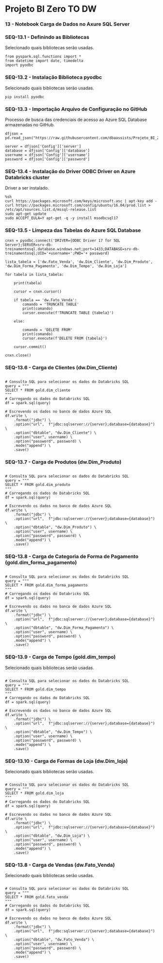 # Projeto BI Zero TO DW

### 13 - Notebook Carga de Dados no Axure SQL Server

### SEQ-13.1 - Definindo as Bibliotecas

Selecionado quais bibliotecas serão usadas.

``` {.py3 title="Bibliotecas Usadas" linenums=1}
from pyspark.sql.functions import *
from datetime import date, timedelta
import pyodbc
```

### SEQ-13.2 - Instalação Biblioteca pyodbc

Selecionado quais bibliotecas serão usadas.

``` {.py3 title="Instalação Biblioteca pyodbc" linenums=1}
pip install pyodbc
```

### SEQ-13.3 - Importação Arquivo de Configuração no GitHub

Processo de busca das credenciais de acesso ao Azure SQL Database armazenadas no GitHub.

``` {.py3 title="Importação Arquivo de Configuração no GitHub" linenums=1}
dfjson =  pd.read_json("https://raw.githubusercontent.com/dbaassists/Projeto_BI_Zero_TO_DW/main/04_ARQUIVO_CONFIG/config_azure_sql.json")

server = dfjson['Config']['server']
database = dfjson['Config']['database']
username = dfjson['Config']['username']
password = dfjson['Config']['password']
```

### SEQ-13.4 - Instalação do Driver ODBC Driver on Azure Databricks cluster

Driver a ser instalado.

``` {.py3 title="Instalação do Driver ODBC Driver on Azure Databricks cluster" linenums=1}
%sh
curl https://packages.microsoft.com/keys/microsoft.asc | apt-key add -
curl https://packages.microsoft.com/config/ubuntu/16.04/prod.list > /etc/apt/sources.list.d/mssql-release.list
sudo apt-get update
sudo ACCEPT_EULA=Y apt-get -q -y install msodbcsql17
```

### SEQ-13.5 - Limpeza das Tabelas do Azure SQL Database

``` {.py3 title="Limpeza das Tabelas do Azure SQL Database" linenums=1}
cnxn = pyodbc.connect('DRIVER={ODBC Driver 17 for SQL Server};SERVER=srv-db-treinamentosql.database.windows.net;port=1433;DATABASE=srv-db-treinamentosql;UID='+username+';PWD='+ password)

lista_tabela = ['dw.Fato_Venda', 'dw.Dim_Cliente', 'dw.Dim_Produto', 'dw.Dim_Forma_Pagamento', 'dw.Dim_Tempo', 'dw.Dim_Loja']

for tabela in lista_tabela:

    print(tabela)

    cursor = cnxn.cursor()

    if tabela == 'dw.Fato_Venda':
        comando = 'TRUNCATE TABLE'
        print(comando)
        cursor.execute(f'TRUNCATE TABLE {tabela}')

    else:

        comando = 'DELETE FROM'
        print(comando)
        cursor.execute(f'DELETE FROM {tabela}')    

    cursor.commit()

cnxn.close()    
```

### SEQ-13.6 - Carga de Clientes (dw.Dim_Cliente)

``` {.py3 title="Carga de Clientes (dw.Dim_Cliente)" linenums=1}

# Consulta SQL para selecionar os dados do Databricks SQL
query = """
SELECT * FROM gold.dim_cliente
"""
# Carregando os dados do Databricks SQL
df = spark.sql(query)

# Escrevendo os dados no banco de dados Azure SQL
df.write \
    .format("jdbc") \
    .option("url",  f"jdbc:sqlserver://{server};database={database}") \
    .option("dbtable", "dw.Dim_Cliente") \
    .option("user", username) \
    .option("password", password) \
    .mode("append") \
    .save()
```

### SEQ-13.7 - Carga de Produtos (dw.Dim_Produto)

``` {.py3 title="Carga de Produtos (dw.Dim_Produto)" linenums=1}

# Consulta SQL para selecionar os dados do Databricks SQL
query = """
SELECT * FROM gold.dim_produto
"""
# Carregando os dados do Databricks SQL
df = spark.sql(query)

# Escrevendo os dados no banco de dados Azure SQL
df.write \
    .format("jdbc") \
    .option("url",  f"jdbc:sqlserver://{server};database={database}") \
    .option("dbtable", "dw.Dim_Produto") \
    .option("user", username) \
    .option("password", password) \
    .mode("append") \
    .save()
```

### SEQ-13.8 - Carga de Categoria de Forma de Pagamento (gold.dim_forma_pagamento)

``` {.py3 title="Carga de Categoria de Forma de Pagamento (gold.dim_forma_pagamento)" linenums=1}

# Consulta SQL para selecionar os dados do Databricks SQL
query = """
SELECT * FROM gold.dim_forma_pagamento
"""
# Carregando os dados do Databricks SQL
df = spark.sql(query)

# Escrevendo os dados no banco de dados Azure SQL
df.write \
    .format("jdbc") \
    .option("url",  f"jdbc:sqlserver://{server};database={database}") \
    .option("dbtable", "dw.Dim_Forma_Pagamento") \
    .option("user", username) \
    .option("password", password) \
    .mode("append") \
    .save()
```


### SEQ-13.9 - Carga de Tempo (gold.dim_tempo)

Selecionado quais bibliotecas serão usadas.

``` {.py3 title="Carga de Tempo (gold.dim_tempo)" linenums=1}

# Consulta SQL para selecionar os dados do Databricks SQL
query = """
SELECT * FROM gold.dim_tempo
"""
# Carregando os dados do Databricks SQL
df = spark.sql(query)

# Escrevendo os dados no banco de dados Azure SQL
df.write \
    .format("jdbc") \
    .option("url",  f"jdbc:sqlserver://{server};database={database}") \
    .option("dbtable", "dw.Dim_Tempo") \
    .option("user", username) \
    .option("password", password) \
    .mode("append") \
    .save()
```

### SEQ-13.10 - Carga de Formas de Loja (dw.Dim_loja)

Selecionado quais bibliotecas serão usadas.

``` {.py3 title="Carga de Formas de Loja (dw.Dim_loja)" linenums=1}

# Consulta SQL para selecionar os dados do Databricks SQL
query = """
SELECT * FROM gold.dim_loja
"""
# Carregando os dados do Databricks SQL
df = spark.sql(query)

# Escrevendo os dados no banco de dados Azure SQL
df.write \
    .format("jdbc") \
    .option("url",  f"jdbc:sqlserver://{server};database={database}") \
    .option("dbtable", "dw.Dim_Loja") \
    .option("user", username) \
    .option("password", password) \
    .mode("append") \
    .save()   

```

### SEQ-13.8 - Carga de Vendas (dw.Fato_Venda)

Selecionado quais bibliotecas serão usadas.

``` {.py3 title="Carga de Vendas (dw.Fato_Venda)" linenums=1}

# Consulta SQL para selecionar os dados do Databricks SQL
query = """
SELECT * FROM gold.fato_venda
"""
# Carregando os dados do Databricks SQL
df = spark.sql(query)

# Escrevendo os dados no banco de dados Azure SQL
df.write \
    .format("jdbc") \
    .option("url",  f"jdbc:sqlserver://{server};database={database}") \
    .option("dbtable", "dw.Fato_Venda") \
    .option("user", username) \
    .option("password", password) \
    .mode("append") \
    .save()
```
